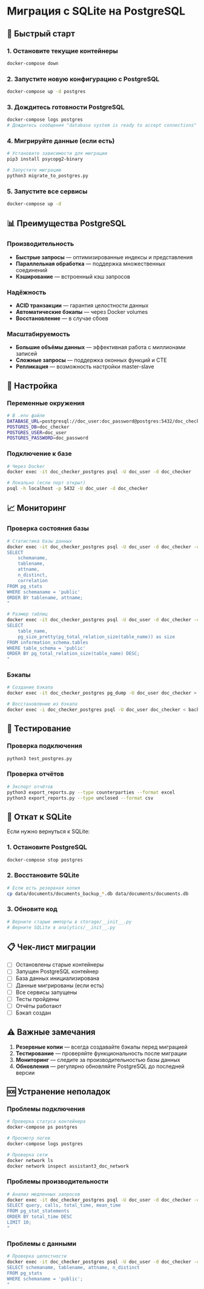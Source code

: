 # Миграция с SQLite на PostgreSQL

## 🚀 Быстрый старт

### 1. Остановите текущие контейнеры
```bash
docker-compose down
```

### 2. Запустите новую конфигурацию с PostgreSQL
```bash
docker-compose up -d postgres
```

### 3. Дождитесь готовности PostgreSQL
```bash
docker-compose logs postgres
# Дождитесь сообщения "database system is ready to accept connections"
```

### 4. Мигрируйте данные (если есть)
```bash
# Установите зависимости для миграции
pip3 install psycopg2-binary

# Запустите миграцию
python3 migrate_to_postgres.py
```

### 5. Запустите все сервисы
```bash
docker-compose up -d
```

## 📊 Преимущества PostgreSQL

### Производительность
- **Быстрые запросы** — оптимизированные индексы и представления
- **Параллельная обработка** — поддержка множественных соединений
- **Кэширование** — встроенный кэш запросов

### Надёжность
- **ACID транзакции** — гарантия целостности данных
- **Автоматические бэкапы** — через Docker volumes
- **Восстановление** — в случае сбоев

### Масштабируемость
- **Большие объёмы данных** — эффективная работа с миллионами записей
- **Сложные запросы** — поддержка оконных функций и CTE
- **Репликация** — возможность настройки master-slave

## 🔧 Настройка

### Переменные окружения
```bash
# В .env файле
DATABASE_URL=postgresql://doc_user:doc_password@postgres:5432/doc_checker
POSTGRES_DB=doc_checker
POSTGRES_USER=doc_user
POSTGRES_PASSWORD=doc_password
```

### Подключение к базе
```bash
# Через Docker
docker exec -it doc_checker_postgres psql -U doc_user -d doc_checker

# Локально (если порт открыт)
psql -h localhost -p 5432 -U doc_user -d doc_checker
```

## 📈 Мониторинг

### Проверка состояния базы
```bash
# Статистика базы данных
docker exec -it doc_checker_postgres psql -U doc_user -d doc_checker -c "
SELECT 
    schemaname,
    tablename,
    attname,
    n_distinct,
    correlation
FROM pg_stats 
WHERE schemaname = 'public'
ORDER BY tablename, attname;
"

# Размер таблиц
docker exec -it doc_checker_postgres psql -U doc_user -d doc_checker -c "
SELECT 
    table_name,
    pg_size_pretty(pg_total_relation_size(table_name)) as size
FROM information_schema.tables 
WHERE table_schema = 'public'
ORDER BY pg_total_relation_size(table_name) DESC;
"
```

### Бэкапы
```bash
# Создание бэкапа
docker exec -it doc_checker_postgres pg_dump -U doc_user doc_checker > backup_$(date +%Y%m%d).sql

# Восстановление из бэкапа
docker exec -i doc_checker_postgres psql -U doc_user doc_checker < backup_20241201.sql
```

## 🧪 Тестирование

### Проверка подключения
```bash
python3 test_postgres.py
```

### Проверка отчётов
```bash
# Экспорт отчётов
python3 export_reports.py --type counterparties --format excel
python3 export_reports.py --type unclosed --format csv
```

## 🔄 Откат к SQLite

Если нужно вернуться к SQLite:

### 1. Остановите PostgreSQL
```bash
docker-compose stop postgres
```

### 2. Восстановите SQLite
```bash
# Если есть резервная копия
cp data/documents/documents_backup_*.db data/documents/documents.db
```

### 3. Обновите код
```bash
# Верните старые импорты в storage/__init__.py
# Верните SQLite в analytics/__init__.py
```

## 📋 Чек-лист миграции

- [ ] Остановлены старые контейнеры
- [ ] Запущен PostgreSQL контейнер
- [ ] База данных инициализирована
- [ ] Данные мигрированы (если есть)
- [ ] Все сервисы запущены
- [ ] Тесты пройдены
- [ ] Отчёты работают
- [ ] Бэкап создан

## ⚠️ Важные замечания

1. **Резервные копии** — всегда создавайте бэкапы перед миграцией
2. **Тестирование** — проверяйте функциональность после миграции
3. **Мониторинг** — следите за производительностью базы данных
4. **Обновления** — регулярно обновляйте PostgreSQL до последней версии

## 🆘 Устранение неполадок

### Проблемы подключения
```bash
# Проверка статуса контейнера
docker-compose ps postgres

# Просмотр логов
docker-compose logs postgres

# Проверка сети
docker network ls
docker network inspect assistant3_doc_network
```

### Проблемы производительности
```bash
# Анализ медленных запросов
docker exec -it doc_checker_postgres psql -U doc_user -d doc_checker -c "
SELECT query, calls, total_time, mean_time
FROM pg_stat_statements 
ORDER BY total_time DESC 
LIMIT 10;
"
```

### Проблемы с данными
```bash
# Проверка целостности
docker exec -it doc_checker_postgres psql -U doc_user -d doc_checker -c "
SELECT schemaname, tablename, attname, n_distinct
FROM pg_stats 
WHERE schemaname = 'public';
"
``` 